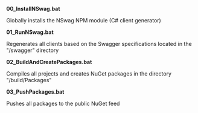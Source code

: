 **00_InstallNSwag.bat**

Globally installs the NSwag NPM module (C# client generator)

**01_RunNSwag.bat**

Regenerates all clients based on the Swagger specifications located in the "/swagger" directory

**02_BuildAndCreatePackages.bat**

Compiles all projects and creates NuGet packages in the directory "/build/Packages"

**03_PushPackages.bat**

Pushes all packages to the public NuGet feed
